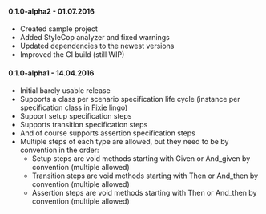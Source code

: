 #### 0.1.0-alpha2 - 01.07.2016

* Created sample project
* Added StyleCop analyzer and fixed warnings
* Updated dependencies to the newest versions
* Improved the CI build (still WIP)

#### 0.1.0-alpha1 - 14.04.2016

* Initial barely usable release
* Supports a class per scenario specification life cycle (instance per specification class in [Fixie](https://github.com/fixie "Fixie") lingo)
* Support setup specification steps
* Supports transition specification steps
* And of course supports assertion specification steps
* Multiple steps of each type are allowed, but they need to be by convention in the order:
  * Setup steps are void methods starting with Given or And_given by convention (multiple allowed)
  * Transition steps are void methods starting with Then or And_then by convention (multiple allowed)
  * Assertion steps are void methods starting with Then or And_then by convention (multiple allowed)
